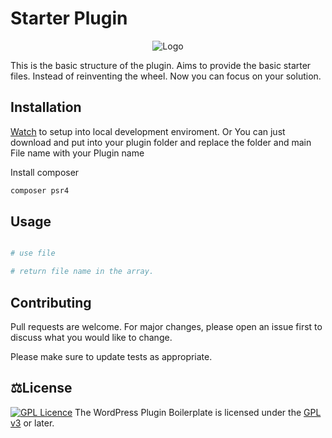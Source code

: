 # Starter Plugin

<p align="center">
  <img src="https://user-images.githubusercontent.com/12247382/168635713-966f5cd3-ccf7-4642-8cfc-c55603d338d6.png" alt="Logo">
</p>

This is the basic structure of the plugin. Aims to provide the basic starter files. Instead of reinventing the wheel. Now you can focus on your solution.

## Installation

 [Watch](https://youtube_url) to setup into local development enviroment. Or
You can just download and put into your plugin folder and replace the folder and main File name with your Plugin name

Install composer
```bash
composer psr4
```

## Usage

```PHP

# use file

# return file name in the array.


```

## Contributing
Pull requests are welcome. For major changes, please open an issue first to discuss what you would like to change.

Please make sure to update tests as appropriate.

## ⚖️License
[![GPL Licence](https://badges.frapsoft.com/os/gpl/gpl-150x33.png?v=103)](https://opensource.org/licenses/GPL-3.0/)
The WordPress Plugin Boilerplate is licensed under the [GPL v3](license.txt) or later.
